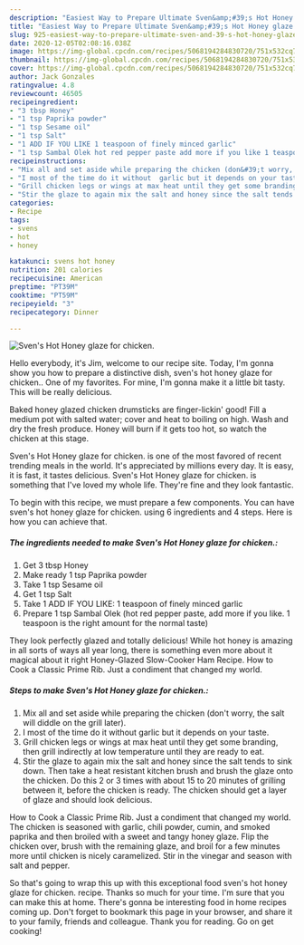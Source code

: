 ```yaml
---
description: "Easiest Way to Prepare Ultimate Sven&amp;#39;s Hot Honey glaze for chicken."
title: "Easiest Way to Prepare Ultimate Sven&amp;#39;s Hot Honey glaze for chicken."
slug: 925-easiest-way-to-prepare-ultimate-sven-and-39-s-hot-honey-glaze-for-chicken
date: 2020-12-05T02:08:16.038Z
image: https://img-global.cpcdn.com/recipes/5068194284830720/751x532cq70/svens-hot-honey-glaze-for-chicken-recipe-main-photo.jpg
thumbnail: https://img-global.cpcdn.com/recipes/5068194284830720/751x532cq70/svens-hot-honey-glaze-for-chicken-recipe-main-photo.jpg
cover: https://img-global.cpcdn.com/recipes/5068194284830720/751x532cq70/svens-hot-honey-glaze-for-chicken-recipe-main-photo.jpg
author: Jack Gonzales
ratingvalue: 4.8
reviewcount: 46505
recipeingredient:
- "3 tbsp Honey"
- "1 tsp Paprika powder"
- "1 tsp Sesame oil"
- "1 tsp Salt"
- "1 ADD IF YOU LIKE 1 teaspoon of finely minced garlic"
- "1 tsp Sambal Olek hot red pepper paste add more if you like 1 teaspoon is the right amount for the normal taste"
recipeinstructions:
- "Mix all and set aside while preparing the chicken (don&#39;t worry,  the salt will diddle on the grill later)."
- "I most of the time do it without  garlic but it depends on your taste."
- "Grill chicken legs or wings at max heat until they get some branding, then grill indirectly at low temperature until they are ready to eat."
- "Stir the glaze to again mix the salt and honey since the salt tends to sink down. Then take a heat resistant kitchen brush and brush the glaze onto the chicken. Do this 2 or 3 times with about 15 to 20 minutes of grilling between it, before the chicken is ready. The chicken should get a layer of glaze and should look delicious."
categories:
- Recipe
tags:
- svens
- hot
- honey

katakunci: svens hot honey 
nutrition: 201 calories
recipecuisine: American
preptime: "PT39M"
cooktime: "PT59M"
recipeyield: "3"
recipecategory: Dinner

---
```



![Sven&#39;s Hot Honey glaze for chicken.](https://img-global.cpcdn.com/recipes/5068194284830720/751x532cq70/svens-hot-honey-glaze-for-chicken-recipe-main-photo.jpg)

Hello everybody, it's Jim, welcome to our recipe site. Today, I'm gonna show you how to prepare a distinctive dish, sven&#39;s hot honey glaze for chicken.. One of my favorites. For mine, I'm gonna make it a little bit tasty. This will be really delicious.

Baked honey glazed chicken drumsticks are finger-lickin&#39; good! Fill a medium pot with salted water; cover and heat to boiling on high. Wash and dry the fresh produce. Honey will burn if it gets too hot, so watch the chicken at this stage.

Sven&#39;s Hot Honey glaze for chicken. is one of the most favored of recent trending meals in the world. It's appreciated by millions every day. It is easy, it is fast, it tastes delicious. Sven&#39;s Hot Honey glaze for chicken. is something that I've loved my whole life. They're fine and they look fantastic.


To begin with this recipe, we must prepare a few components. You can have sven&#39;s hot honey glaze for chicken. using 6 ingredients and 4 steps. Here is how you can achieve that.

<!--inarticleads1-->

##### The ingredients needed to make Sven&#39;s Hot Honey glaze for chicken.:

1. Get 3 tbsp Honey
1. Make ready 1 tsp Paprika powder
1. Take 1 tsp Sesame oil
1. Get 1 tsp Salt
1. Take 1 ADD IF YOU LIKE: 1 teaspoon of finely minced garlic
1. Prepare 1 tsp Sambal Olek (hot red pepper paste, add more if you like. 1 teaspoon is the right amount for the normal taste)


They look perfectly glazed and totally delicious! While hot honey is amazing in all sorts of ways all year long, there is something even more about it magical about it right Honey-Glazed Slow-Cooker Ham Recipe. How to Cook a Classic Prime Rib. Just a condiment that changed my world. 

<!--inarticleads2-->

##### Steps to make Sven&#39;s Hot Honey glaze for chicken.:

1. Mix all and set aside while preparing the chicken (don&#39;t worry,  the salt will diddle on the grill later).
1. I most of the time do it without  garlic but it depends on your taste.
1. Grill chicken legs or wings at max heat until they get some branding, then grill indirectly at low temperature until they are ready to eat.
1. Stir the glaze to again mix the salt and honey since the salt tends to sink down. Then take a heat resistant kitchen brush and brush the glaze onto the chicken. Do this 2 or 3 times with about 15 to 20 minutes of grilling between it, before the chicken is ready. The chicken should get a layer of glaze and should look delicious.


How to Cook a Classic Prime Rib. Just a condiment that changed my world. The chicken is seasoned with garlic, chili powder, cumin, and smoked paprika and then broiled with a sweet and tangy honey glaze. Flip the chicken over, brush with the remaining glaze, and broil for a few minutes more until chicken is nicely caramelized. Stir in the vinegar and season with salt and pepper. 

So that's going to wrap this up with this exceptional food sven&#39;s hot honey glaze for chicken. recipe. Thanks so much for your time. I'm sure that you can make this at home. There's gonna be interesting food in home recipes coming up. Don't forget to bookmark this page in your browser, and share it to your family, friends and colleague. Thank you for reading. Go on get cooking!
